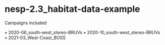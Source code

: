 # nesp-2.3_habitat-data-example
Campaigns included

•  2020-06_south-west_stereo-BRUVs
•  2020-10_south-west_stereo-BRUVs
•  2021-03_West-Coast_BOSS
